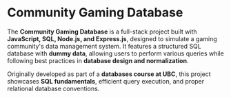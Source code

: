 # **Community Gaming Database**

The **Community Gaming Database** is a full-stack project built with **JavaScript, SQL, Node.js, and Express.js**, designed to simulate a gaming community's data management system. It features a structured SQL database with **dummy data**, allowing users to perform various queries while following best practices in **database design and normalization**.

Originally developed as part of a **databases course at UBC**, this project showcases **SQL fundamentals**, efficient query execution, and proper relational database conventions.

